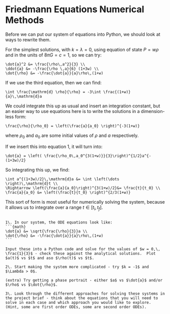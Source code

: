 # Friedmann Equations Numerical Methods

Before we can put our system of equations into Python, we should look at ways to rewrite them.

For the simplest solutions, with $k = \lambda = 0$, using equation of state $P = w \rho$ and in the units of $8 \pi G = c = 1$, so we can try:
```{math}
\dot{a}^2 &= \frac{\rho\,a^2}{3} \\
\ddot{a} &= -\frac{\rho \,a}{6} (1+3w) \\
\dot{\rho} &= -\frac{\dot{a}}{a}\rho\,(1+w)
```

If we use the third equation, then we can find:
```{math}
\int \frac{\mathrm{d} \rho}{\rho} = -3\int \frac{(1+w)}{a}\,\mathrm{d}a
```

We could integrate this up as usual and insert an integration constant, but an easier way to use equations here is to write the solutions in a dimension-less form:

```{math}
\frac{\rho}{\rho_0} = \left(\frac{a}{a_0} \right)^{-3(1+w)}
```

where $\rho_0$ and $a_0$ are some initial values of $\rho$ and $a$ respectively.

If we insert this into equation 1, it will turn into:
```{math}
\dot{a} = \left( \frac{\rho_0\,a_0^{3(1+w)}}{3}\right)^{1/2}a^{-(1+3w)/2}
```

So integrating this up, we find:
```{math}
\int a^{(1+3w)/2}\,\mathrm{d}a &= \int \left(\dots \right)\,\mathrm{d}t \\
\Rightarrow \left(\frac{a}{a_0}\right)^{3(1+w)/2}&= \frac{t}{t_0} \\
\frac{a}{a_0} &= \left(\frac{t}{t_0} \right)^{2/3(1+w)}
```

This sort of form is most useful for numerically solving the system, because it allows us to integrate over a range $t \in [t_i,\, t_f]$.

````{admonition} Exercises for week 3

1\. In our system, the ODE equations look like:
```{math}
\dot{a} &= \sqrt{\frac{\rho}{3}}a \\
\dot{\rho} &= -\frac{\dot{a}}{a}\rho\,(1+w)
```

Input these into a Python code and solve for the values of $w = 0,\, \frac{1}{3}$ - check these against the analytical solutions.  Plot $a(t)$ vs $t$ and aso $\rho(t)$ vs $t$.  

2\. Start making the system more complicated - try $k = -1$ and $\Lambda > 0$.

(extra) Try getting a phase portrait - either $a$ vs $\dot{a}$ and/or $\rho$ vs $\dot{\rho}$.

3\. Look through the different approaches for solving these systems in the project brief - think about the equations that you will need to solve in each case and which approach you would like to explore.  (Hint, some are first order ODEs, some are second order ODEs).

````